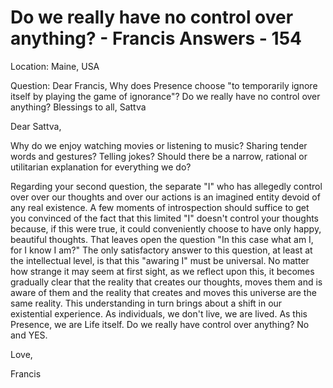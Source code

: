 #  Do we really have no control over anything? - Francis Answers - 154

Location: Maine, USA&nbsp;

Question: Dear Francis, Why does Presence choose "to temporarily ignore itself by playing the game of ignorance"? Do we really have no control over anything? Blessings to all, Sattva

Dear Sattva,

Why do we enjoy watching movies or listening to music? Sharing tender words and gestures? Telling jokes? Should there be a narrow, rational or utilitarian explanation for everything we do?&nbsp;

Regarding your second question, the separate "I" who has allegedly control over over our thoughts and over our actions is an imagined entity devoid of any real existence. A few moments of introspection should suffice to get you convinced of the fact that this limited "I" doesn't control your thoughts because, if this were true, it could conveniently choose to have only happy, beautiful thoughts. That leaves open the question "In this case what am I, for I know I am?" The only satisfactory answer to this question, at least at the intellectual level, is that this "awaring I" must be universal. No matter how strange it may seem at first sight, as we reflect upon this, it becomes gradually clear that the reality that creates our thoughts, moves them and is aware of them and the reality that creates and moves this universe are the same reality. This understanding in turn brings about a shift in our existential experience. As individuals, we don't live, we are lived. As this Presence, we are Life itself. Do we really have control over anything? No and YES.

Love,

Francis

